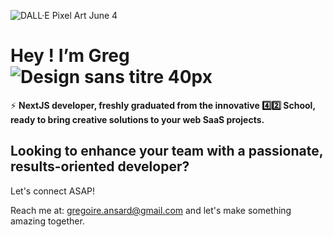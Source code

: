 ![DALL·E Pixel Art June 4](https://github.com/iamgrg/iamgrg/assets/80717523/5e729be4-2429-461e-ab20-d18515b4a3b0)
# Hey ! I’m Greg ![Design sans titre 40px](https://github.com/iamgrg/iamgrg/assets/80717523/1215344a-25ba-4d75-bed6-74ce8f324854)

⚡️ **NextJS developer, freshly graduated from the innovative 4️⃣2️⃣ School, ready to bring creative solutions to your web SaaS projects.**

## **Looking to enhance your team with a passionate, results-oriented developer?**

Let's connect ASAP!

Reach me at: [gregoire.ansard@gmail.com](mailto:gregoire.ansard@gmail.com) and let's make something amazing together.
